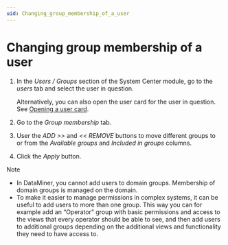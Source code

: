 ```yaml
---
uid: Changing_group_membership_of_a_user
---
```


# Changing group membership of a user

1. In the *Users / Groups* section of the System Center module, go to the *users* tab and select the user in question.

   Alternatively, you can also open the user card for the user in question. See [Opening a user card](xref:Opening_a_user_card).

1. Go to the *Group membership* tab.

1. User the *ADD \>\>* and *\<\< REMOVE* buttons to move different groups to or from the *Available groups* and *Included in groups* columns.

1. Click the *Apply* button.

> [!NOTE]
>
> - In DataMiner, you cannot add users to domain groups. Membership of domain groups is managed on the domain.
> - To make it easier to manage permissions in complex systems, it can be useful to add users to more than one group. This way you can for example add an “Operator” group with basic permissions and access to the views that every operator should be able to see, and then add users to additional groups depending on the additional views and functionality they need to have access to.
